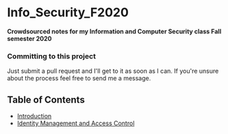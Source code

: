 # Info_Security_F2020
**Crowdsourced notes for my Information and Computer Security class Fall semester 2020**

### Committing to this project

Just submit a pull request and I'll get to it as soon as I can. If you're unsure about the process feel free to send me a message.

## Table of Contents

- [Introduction](Notes/intro.md)
- [Identity Management and Access Control](/Notes/IdentityMgmt.md)
